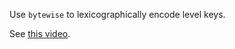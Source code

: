 Use `bytewise` to lexicographically encode level keys.

See [this video](https://www.youtube.com/watch?v=YrdxIQYL1k4).
